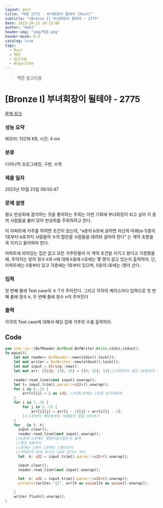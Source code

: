 ```yaml
---
layout: post
title: "백준 2775 - 부녀회장이 될테야 [Rust]"
subtitle: "[Bronze I] 부녀회장이 될테야 - 2775"
date: 2023-10-23 10:15:00
author: "Hebi"
header-img: "img/백준.png"
header-mask: 0.3
catalog: true
tags:
  - Rust
  - 백준
  - 알고리즘
  - Algorithm
---
```


> 백준 알고리즘

# [Bronze I] 부녀회장이 될테야 - 2775 

[문제 링크](https://www.acmicpc.net/problem/2775) 

### 성능 요약

메모리: 13216 KB, 시간: 4 ms

### 분류

다이나믹 프로그래밍, 구현, 수학

### 제출 일자

2023년 10월 23일 09:50:47

### 문제 설명

<p>평소 반상회에 참석하는 것을 좋아하는 주희는 이번 기회에 부녀회장이 되고 싶어 각 층의 사람들을 불러 모아 반상회를 주최하려고 한다.</p>

<p>이 아파트에 거주를 하려면 조건이 있는데, “a층의 b호에 살려면 자신의 아래(a-1)층의 1호부터 b호까지 사람들의 수의 합만큼 사람들을 데려와 살아야 한다” 는 계약 조항을 꼭 지키고 들어와야 한다.</p>

<p>아파트에 비어있는 집은 없고 모든 거주민들이 이 계약 조건을 지키고 왔다고 가정했을 때, 주어지는 양의 정수 k와 n에 대해 k층에 n호에는 몇 명이 살고 있는지 출력하라. 단, 아파트에는 0층부터 있고 각층에는 1호부터 있으며, 0층의 i호에는 i명이 산다.</p>

### 입력 

 <p>첫 번째 줄에 Test case의 수 T가 주어진다. 그리고 각각의 케이스마다 입력으로 첫 번째 줄에 정수 k, 두 번째 줄에 정수 n이 주어진다</p>

### 출력 

 <p>각각의 Test case에 대해서 해당 집에 거주민 수를 출력하라.</p>







## Code
```rs
use std::io::{BufReader,BufRead,BufWriter,Write,stdin,stdout};
fn main(){
    let mut reader= BufReader::new(stdin().lock());
    let mut writer = BufWriter::new(stdout().lock());
    let mut input = String::new();
    let mut arr: [[i32; 15]; 15] = [[0; 15]; 15];//아파트의 층은 14층보다 작거나 같디때문에 2중배열
    
    reader.read_line(&mut input).unwrap();
    let t= input.trim().parse::<u32>().unwrap();
    for i in 0..15 {
        arr[0][i] = i as i32; //0층i호에는 i만큼 살기때문에 
    }
    for i in 1..15 {
        for j in 1..15 {
            arr[i][j] = arr[i - 1][j] + arr[i][j - 1];
        }//1호부터 해당호까지 사람들의 합을 넣어주기
    }
    for _ in 0..t{
      input.clear();
      reader.read_line(&mut input).unwrap();
     //k층에 n호에는 몇명이살고있는지 출력
     //층은 0층부터
     //층에는 1부터 i호에는 i명이산다 
     //아파트의 층과 호수는 14와 같거나 작다
      let  k: u32 = input.trim().parse::<u32>().unwrap();
     
      input.clear();
      reader.read_line(&mut input).unwrap();

      let  n: u32 = input.trim().parse::<u32>().unwrap();
      writeln!(writer,"{}", arr[k as usize][n as usize]).unwrap();

    }
    writer.flush().unwrap();
}
```

